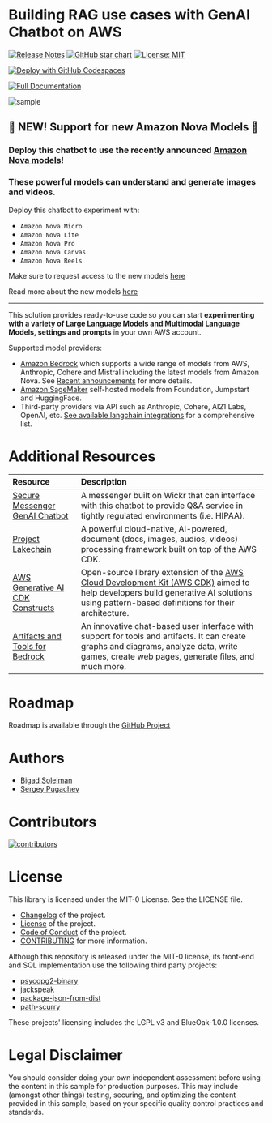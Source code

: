 # Building RAG use cases with GenAI Chatbot on AWS

[![Release Notes](https://img.shields.io/github/v/release/aws-samples/aws-genai-llm-chatbot)](https://github.com/aws-samples/aws-genai-llm-chatbot/releases)
[![GitHub star chart](https://img.shields.io/github/stars/aws-samples/aws-genai-llm-chatbot?style=social)](https://star-history.com/#aws-samples/aws-genai-llm-chatbot)
[![License: MIT](https://img.shields.io/badge/License-MIT-yellow.svg)](https://opensource.org/licenses/MIT)

[![Deploy with GitHub Codespaces](https://github.com/codespaces/badge.svg)](https://aws-samples.github.io/aws-genai-llm-chatbot/guide/deploy.html#deploy-with-github-codespaces)

[![Full Documentation](https://img.shields.io/badge/Full%20Documentation-blue?style=for-the-badge&logo=Vite&logoColor=white)](https://aws-samples.github.io/aws-genai-llm-chatbot/)

![sample](docs/about/assets/chabot-sample.gif "GenAI Chatbot on AWS")


## 🚀 NEW! Support for new Amazon Nova Models 🚀
### Deploy this chatbot to use the recently announced [Amazon Nova models](https://aws.amazon.com/blogs/aws/introducing-amazon-nova-frontier-intelligence-and-industry-leading-price-performance/)!
### These powerful models can __understand__ and __generate__ images and videos.

Deploy this chatbot to experiment with:
- `Amazon Nova Micro`
- `Amazon Nova Lite`
- `Amazon Nova Pro`
- `Amazon Nova Canvas`
- `Amazon Nova Reels`



Make sure to request access to the new models [here](https://aws-samples.github.io/aws-genai-llm-chatbot/documentation/model-requirements.html#amazon-bedrock-requirements)

Read more about the new models [here](https://www.aboutamazon.com/news/aws/amazon-nova-artificial-intelligence-bedrock-aws)

---


This solution provides ready-to-use code so you can start **experimenting with a variety of Large Language Models and Multimodal Language Models, settings and prompts** in your own AWS account.

Supported model providers:

- [Amazon Bedrock](https://aws.amazon.com/bedrock/) which supports a wide range of models from AWS, Anthropic, Cohere and Mistral including the latest models from Amazon Nova. See [Recent announcements](https://aws.amazon.com/blogs/aws/introducing-amazon-nova-frontier-intelligence-and-industry-leading-price-performance/) for more details.
- [Amazon SageMaker](https://aws.amazon.com/sagemaker/) self-hosted models from Foundation, Jumpstart and HuggingFace.
- Third-party providers via API such as Anthropic, Cohere, AI21 Labs, OpenAI, etc. [See available langchain integrations](https://python.langchain.com/docs/integrations/llms/) for a comprehensive list.

# Additional Resources

| Resource |Description|
|:-------------|:-------------|
| [Secure Messenger GenAI Chatbot](https://github.com/aws-samples/secure-messenger-genai-chatbot) | A messenger built on Wickr that can interface with this chatbot to provide Q&A service in tightly regulated environments (i.e. HIPAA). |
| [Project Lakechain](https://github.com/awslabs/project-lakechain) | A powerful cloud-native, AI-powered, document (docs, images, audios, videos) processing framework built on top of the AWS CDK. |
| [AWS Generative AI CDK Constructs](https://github.com/awslabs/generative-ai-cdk-constructs/) | Open-source library extension of the [AWS Cloud Development Kit (AWS CDK)](https://docs.aws.amazon.com/cdk/v2/guide/home.html)  aimed to help developers build generative AI solutions using pattern-based definitions for their architecture. |
| [Artifacts and Tools for Bedrock](https://github.com/aws-samples/artifacts-and-tools-for-bedrock) | An innovative chat-based user interface with support for tools and artifacts. It can create graphs and diagrams, analyze data, write games, create web pages, generate files, and much more.  |

# Roadmap

Roadmap is available through the [GitHub Project](https://github.com/orgs/aws-samples/projects/69)

# Authors

- [Bigad Soleiman](https://www.linkedin.com/in/bigadsoleiman/)
- [Sergey Pugachev](https://www.linkedin.com/in/spugachev/)

# Contributors
[![contributors](https://contrib.rocks/image?repo=aws-samples/aws-genai-llm-chatbot&max=2000)](https://github.com/aws-samples/aws-genai-llm-chatbot/graphs/contributors)

# License

This library is licensed under the MIT-0 License. See the LICENSE file.

- [Changelog](CHANGELOG.md) of the project.
- [License](LICENSE) of the project.
- [Code of Conduct](CODE_OF_CONDUCT.md) of the project.
- [CONTRIBUTING](CONTRIBUTING.md#security-issue-notifications) for more information.

Although this repository is released under the  MIT-0 license, its front-end and SQL implementation use the following third party projects:
- [psycopg2-binary](https://github.com/psycopg/psycopg2)
- [jackspeak](https://github.com/isaacs/jackspeak)
- [package-json-from-dist](https://github.com/isaacs/package-json-from-dist)
- [path-scurry](https://github.com/isaacs/path-scurry)

These projects' licensing includes the LGPL v3 and  BlueOak-1.0.0 licenses.

# Legal Disclaimer

You should consider doing your own independent assessment before using the content in this sample for production purposes. This may include (amongst other things) testing, securing, and optimizing the content provided in this sample, based on your specific quality control practices and standards.
